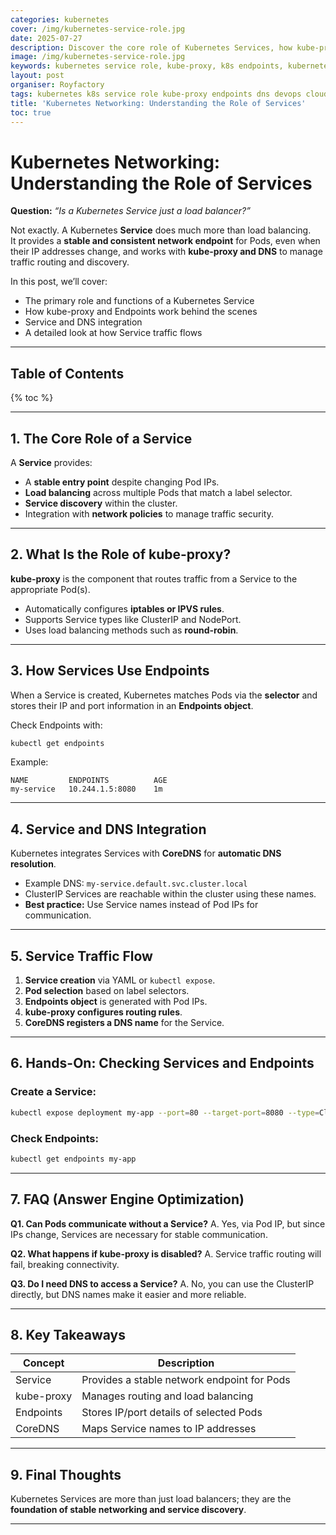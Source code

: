 ```yaml
---
categories: kubernetes
cover: /img/kubernetes-service-role.jpg
date: 2025-07-27
description: Discover the core role of Kubernetes Services, how kube-proxy and Endpoints work together, and how DNS enables stable networking. Includes examples and key takeaways.
image: /img/kubernetes-service-role.jpg
keywords: kubernetes service role, kube-proxy, k8s endpoints, kubernetes dns, k8s networking, service discovery, kubectl service
layout: post
organiser: Royfactory
tags: kubernetes k8s service role kube-proxy endpoints dns devops cloud-native
title: 'Kubernetes Networking: Understanding the Role of Services'
toc: true
---
```


# Kubernetes Networking: Understanding the Role of Services

**Question:** *“Is a Kubernetes Service just a load balancer?”*

Not exactly. A Kubernetes **Service** does much more than load balancing.  
It provides a **stable and consistent network endpoint** for Pods, even when their IP addresses change, and works with **kube-proxy and DNS** to manage traffic routing and discovery.

In this post, we’ll cover:

- The primary role and functions of a Kubernetes Service  
- How kube-proxy and Endpoints work behind the scenes  
- Service and DNS integration  
- A detailed look at how Service traffic flows

---

## Table of Contents

{% toc %}

---

## 1. The Core Role of a Service

A **Service** provides:

- A **stable entry point** despite changing Pod IPs.  
- **Load balancing** across multiple Pods that match a label selector.  
- **Service discovery** within the cluster.  
- Integration with **network policies** to manage traffic security.

---

## 2. What Is the Role of kube-proxy?

**kube-proxy** is the component that routes traffic from a Service to the appropriate Pod(s).

- Automatically configures **iptables or IPVS rules**.  
- Supports Service types like ClusterIP and NodePort.  
- Uses load balancing methods such as **round-robin**.

---

## 3. How Services Use Endpoints

When a Service is created, Kubernetes matches Pods via the **selector** and stores their IP and port information in an **Endpoints object**.

Check Endpoints with:
```bash
kubectl get endpoints
````

Example:

```
NAME         ENDPOINTS          AGE
my-service   10.244.1.5:8080    1m
```

---

## 4. Service and DNS Integration

Kubernetes integrates Services with **CoreDNS** for **automatic DNS resolution**.

* Example DNS: `my-service.default.svc.cluster.local`
* ClusterIP Services are reachable within the cluster using these names.
* **Best practice:** Use Service names instead of Pod IPs for communication.

---

## 5. Service Traffic Flow

1. **Service creation** via YAML or `kubectl expose`.
2. **Pod selection** based on label selectors.
3. **Endpoints object** is generated with Pod IPs.
4. **kube-proxy configures routing rules**.
5. **CoreDNS registers a DNS name** for the Service.

---

## 6. Hands-On: Checking Services and Endpoints

### Create a Service:

```bash
kubectl expose deployment my-app --port=80 --target-port=8080 --type=ClusterIP
```

### Check Endpoints:

```bash
kubectl get endpoints my-app
```

---

## 7. FAQ (Answer Engine Optimization)

**Q1. Can Pods communicate without a Service?**
A. Yes, via Pod IP, but since IPs change, Services are necessary for stable communication.

**Q2. What happens if kube-proxy is disabled?**
A. Service traffic routing will fail, breaking connectivity.

**Q3. Do I need DNS to access a Service?**
A. No, you can use the ClusterIP directly, but DNS names make it easier and more reliable.

---

## 8. Key Takeaways

| Concept    | Description                                 |
| ---------- | ------------------------------------------- |
| Service    | Provides a stable network endpoint for Pods |
| kube-proxy | Manages routing and load balancing          |
| Endpoints  | Stores IP/port details of selected Pods     |
| CoreDNS    | Maps Service names to IP addresses          |

---

## 9. Final Thoughts

Kubernetes Services are more than just load balancers; they are the **foundation of stable networking and service discovery**.

---